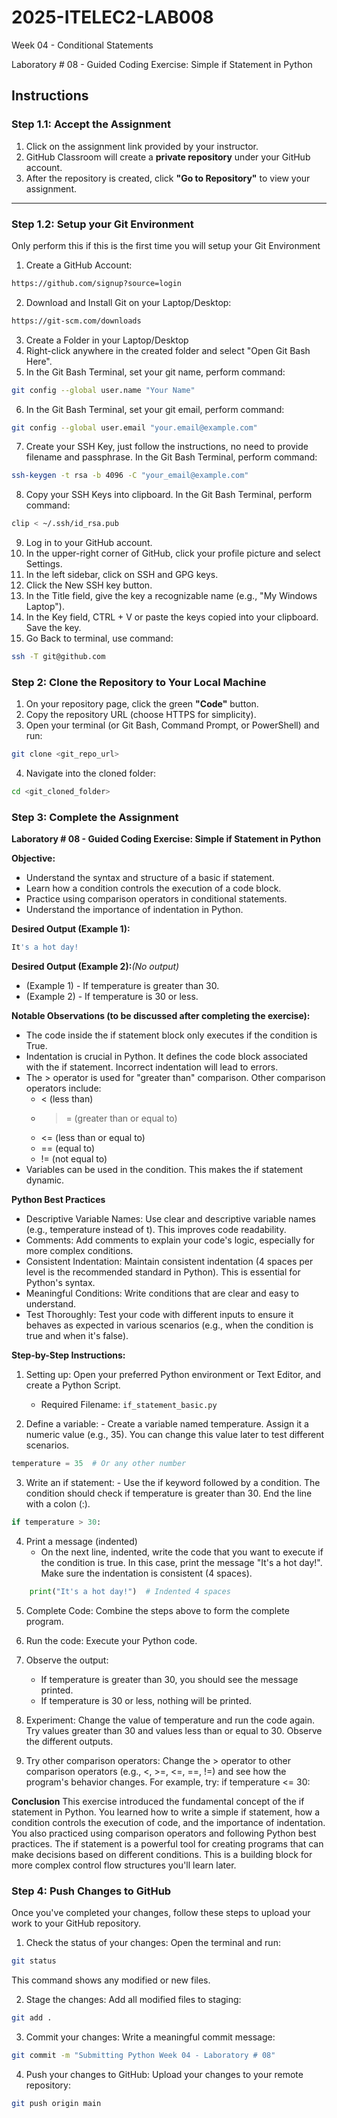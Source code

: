 # 2025-ITELEC2-LAB008
Week 04 - Conditional Statements

Laboratory # 08 - Guided Coding Exercise: Simple if Statement in Python

## **Instructions**

### **Step 1.1: Accept the Assignment**

   1. Click on the assignment link provided by your instructor.
   2. GitHub Classroom will create a **private repository** under your GitHub account.
   3. After the repository is created, click **"Go to Repository"** to view your assignment.

---

### **Step 1.2: Setup your Git Environment**
Only perform this if this is the first time you will setup your Git Environment

   1. Create a GitHub Account:
   ```bash
   https://github.com/signup?source=login
   ```
      
   2. Download and Install Git on your Laptop/Desktop:
   ```bash
   https://git-scm.com/downloads
   ```
   
   3. Create a Folder in your Laptop/Desktop
   4. Right-click anywhere in the created folder and select "Open Git Bash Here".
   5. In the Git Bash Terminal, set your git name, perform command:
   ```bash
   git config --global user.name "Your Name"
   ```
   
   6. In the Git Bash Terminal, set your git email, perform command:
   ```bash
   git config --global user.email "your.email@example.com"
   ```
   
   7. Create your SSH Key, just follow the instructions, no need to provide filename and passphrase. In the Git Bash Terminal, perform command:
   ```bash
   ssh-keygen -t rsa -b 4096 -C "your_email@example.com"
   ```
   
   8. Copy your SSH Keys into clipboard. In the Git Bash Terminal, perform command:
   ```bash
   clip < ~/.ssh/id_rsa.pub
   ```
   
   9. Log in to your GitHub account.
   10. In the upper-right corner of GitHub, click your profile picture and select Settings.
   11. In the left sidebar, click on SSH and GPG keys.
   12. Click the New SSH key button.
   13. In the Title field, give the key a recognizable name (e.g., "My Windows Laptop").
   14. In the Key field, CTRL + V or paste the keys copied into your clipboard. Save the key.
   15. Go Back to terminal, use command:
   ```bash
   ssh -T git@github.com
   ```

### **Step 2: Clone the Repository to Your Local Machine**

   1. On your repository page, click the green **"Code"** button.
   2. Copy the repository URL (choose HTTPS for simplicity).
   3. Open your terminal (or Git Bash, Command Prompt, or PowerShell) and run:
   
   ```bash
   git clone <git_repo_url>
   ```
   
   4. Navigate into the cloned folder:
   
   ```bash
   cd <git_cloned_folder>
   ```

### **Step 3: Complete the Assignment**

**Laboratory # 08 - Guided Coding Exercise: Simple if Statement in Python**

   **Objective:**
   - Understand the syntax and structure of a basic if statement.
   - Learn how a condition controls the execution of a code block.
   - Practice using comparison operators in conditional statements.
   - Understand the importance of indentation in Python.

   **Desired Output (Example 1):**
   ```bash
   It's a hot day!
   
   ```

   **Desired Output (Example 2):***(No output)*
   
   - (Example 1) - If temperature is greater than 30.
   - (Example 2) - If temperature is 30 or less.
      
   **Notable Observations (to be discussed after completing the exercise):**
   - The code inside the if statement block only executes if the condition is True.
   - Indentation is crucial in Python. It defines the code block associated with the if statement. Incorrect indentation will lead to errors.
   - The > operator is used for "greater than" comparison. Other comparison operators include: 
      - < (less than)
      - >= (greater than or equal to)
      - <= (less than or equal to)
      - == (equal to)
      - != (not equal to)
   - Variables can be used in the condition. This makes the if statement dynamic.

   **Python Best Practices**
   - Descriptive Variable Names: Use clear and descriptive variable names (e.g., temperature instead of t). This improves code readability.
   - Comments: Add comments to explain your code's logic, especially for more complex conditions.
   - Consistent Indentation: Maintain consistent indentation (4 spaces per level is the recommended standard in Python). This is essential for Python's syntax.
   - Meaningful Conditions: Write conditions that are clear and easy to understand.
   - Test Thoroughly: Test your code with different inputs to ensure it behaves as expected in various scenarios (e.g., when the condition is true and when it's false).

   **Step-by-Step Instructions:**

   1. Setting up: Open your preferred Python environment or Text Editor, and create a Python Script.
      - Required Filename: `if_statement_basic.py`
      
   2.  Define a variable:
      - Create a variable named temperature. Assign it a numeric value (e.g., 35). You can change this value later to test different scenarios.
```python
temperature = 35  # Or any other number
```
      
   3.  Write an if statement:
      - Use the if keyword followed by a condition. The condition should check if temperature is greater than 30. End the line with a colon (:).
```python
if temperature > 30:
```

   4. Print a message (indented)
      - On the next line, indented, write the code that you want to execute if the condition is true. In this case, print the message "It's a hot day!". Make sure the indentation is consistent (4 spaces).
```python
    print("It's a hot day!")  # Indented 4 spaces
```

   5. Complete Code: Combine the steps above to form the complete program.

   6. Run the code: Execute your Python code.
   7. Observe the output: 
      - If temperature is greater than 30, you should see the message printed.
      - If temperature is 30 or less, nothing will be printed.
     
   8. Experiment: Change the value of temperature and run the code again. Try values greater than 30 and values less than or equal to 30. Observe the different outputs.

   9. Try other comparison operators: Change the > operator to other comparison operators (e.g., <, >=, <=, ==, !=) and see how the program's behavior changes. For example, try: if temperature <= 30:

   **Conclusion**
   This exercise introduced the fundamental concept of the if statement in Python. You learned how to write a simple if statement, how a condition controls the execution of code, and the importance of indentation. You also practiced using comparison operators and following Python best practices. The if statement is a powerful tool for creating programs that can make decisions based on different conditions. This is a building block for more complex control flow structures you'll learn later.

### **Step 4: Push Changes to GitHub**
Once you've completed your changes, follow these steps to upload your work to your GitHub repository.

1. Check the status of your changes:
   Open the terminal and run:
   
```bash
git status
```
   This command shows any modified or new files.
   
2. Stage the changes:
   Add all modified files to staging:
   
```bash
git add .
```
   
3. Commit your changes:
   Write a meaningful commit message:
   
```bash
git commit -m "Submitting Python Week 04 - Laboratory # 08"
```
   
4. Push your changes to GitHub:
   Upload your changes to your remote repository:
   
```bash
git push origin main
```
